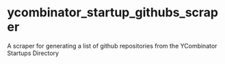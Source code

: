 # ycombinator_startup_githubs_scraper
A scraper for generating a list of github repositories from the YCombinator Startups Directory 
